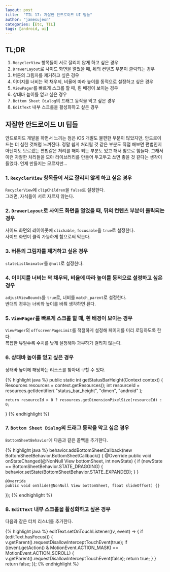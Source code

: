 ```yaml
---
layout: post
title:  "TIL 17: 자잘한 안드로이드 UI 팁들"
author: "jamesujeon"
categories: [Etc, TIL]
tags: [android, ui]
---
```


## TL;DR

1. `RecyclerView` 항목들이 서로 잘리지 않게 하고 싶은 경우
2. `DrawerLayout`로 사이드 화면을 열었을 때, 뒤의 컨텐츠 부분이 클릭되는 경우
3. 버튼의 그림자를 제거하고 싶은 경우
4. 이미지를 너비는 꽉 채우되, 비율에 따라 높이를 동적으로 설정하고 싶은 경우
5. `ViewPager`를 빠르게 스크롤 할 때, 흰 배경이 보이는 경우
6. 상태바 높이를 얻고 싶은 경우
7. `Bottom Sheet Dialog`의 드래그 동작을 막고 싶은 경우
8. `EditText` 내부 스크롤을 활성화하고 싶은 경우

## 자잘한 안드로이드 UI 팁들

안드로이드 개발을 하면서 느끼는 점은 iOS 개발도 불편한 부분이 많았지만, 안드로이드는 더 심한 것처럼 느껴진다.
정말 쉽게 처리될 것 같은 부분도 직접 해보면 편법인지 아닌지도 모르겠는 편법같은 처리를 해야 되는 부분도 있고 해서 참으로 힘들다.
그래서 이런 자잘한 처리들을 모아 라이브러리를 만들어 두고두고 쓰면 좋을 것 같다는 생각이 들었다.
언제 만들지는 모르지만...

### 1. `RecyclerView` 항목들이 서로 잘리지 않게 하고 싶은 경우

`RecyclerView`에 `clipChildren`을 `false`로 설정한다.  
그러면, 자식들이 서로 자르지 않는다.

### 2. `DrawerLayout`로 사이드 화면을 열었을 때, 뒤의 컨텐츠 부분이 클릭되는 경우

사이드 화면의 레이아웃에 `clickable`, `focusable`을 `true`로 설정한다.  
사이드 화면이 클릭 가능하게 함으로써 막는다.

### 3. 버튼의 그림자를 제거하고 싶은 경우

`stateListAnimator`를 `@null`로 설정한다.

### 4. 이미지를 너비는 꽉 채우되, 비율에 따라 높이를 동적으로 설정하고 싶은 경우

`adjustViewBounds`를 `true`로, 너비를 `match_parent`로 설정한다.  
반대의 경우는 너비와 높이를 바꿔 생각하면 된다.

### 5. `ViewPager`를 빠르게 스크롤 할 때, 흰 배경이 보이는 경우

`ViewPager`의 `offscreenPageLimit`를 적절하게 설정해 페이지를 미리 로딩하도록 한다.  
복잡한 뷰일수록 수치를 낮게 설정해야 과부하가 걸리지 않는다.

### 6. 상태바 높이를 얻고 싶은 경우

상태바 높이에 해당하는 리소스를 찾아내 구할 수 있다.

{% highlight java %}
public static int getStatusBarHeight(Context context) {
    Resources resources = context.getResources();
    int resourceId = resources.getIdentifier(
        "status_bar_height", "dimen", "android"
    );

    return resourceId > 0 ? resources.getDimensionPixelSize(resourceId) : 0;
}
{% endhighlight %}

### 7. `Bottom Sheet Dialog`의 드래그 동작을 막고 싶은 경우

`BottomSheetBehavior`에 다음과 같은 콜백을 추가한다.

{% highlight java %}
behavior.addBottomSheetCallback(new BottomSheetBehavior.BottomSheetCallback() {
    @Override
    public void onStateChanged(@NonNull View bottomSheet, int newState) {
        if (newState == BottomSheetBehavior.STATE_DRAGGING) {
            behavior.setState(BottomSheetBehavior.STATE_EXPANDED);
        }
    }

    @Override
    public void onSlide(@NonNull View bottomSheet, float slideOffset) {}
});
{% endhighlight %}

### 8. `EditText` 내부 스크롤을 활성화하고 싶은 경우

다음과 같은 터치 리스너를 추가한다.

{% highlight java %}
editText.setOnTouchListener((v, event) -> {
    if (editText.hasFocus()) {
        v.getParent().requestDisallowInterceptTouchEvent(true);
        if ((event.getAction() & MotionEvent.ACTION_MASK) == MotionEvent.ACTION_SCROLL) {
            v.getParent().requestDisallowInterceptTouchEvent(false);
            return true;
        }
    }
    return false;
});
{% endhighlight %}
